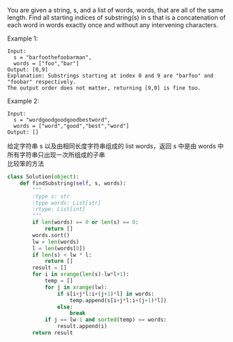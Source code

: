 You are given a string, s, and a list of words, words, that are all of the same length. Find all starting indices of substring(s) in s that is a concatenation of each word in words exactly once and without any intervening characters.


Example 1:
```
Input:
  s = "barfoothefoobarman",
  words = ["foo","bar"]
Output: [0,9]
Explanation: Substrings starting at index 0 and 9 are "barfoo" and "foobar" respectively.
The output order does not matter, returning [9,0] is fine too.
```
Example 2:
```
Input:
  s = "wordgoodgoodgoodbestword",
  words = ["word","good","best","word"]
Output: []
```
给定字符串 s 以及由相同长度字符串组成的 list words，返回 s 中是由 words 中所有字符串只出现一次所组成的子串  
比较笨的方法  

```python
class Solution(object):
    def findSubstring(self, s, words):
        """
        :type s: str
        :type words: List[str]
        :rtype: List[int]
        """
        if len(words) == 0 or len(s) == 0:
            return []
        words.sort()
        lw = len(words)
        l = len(words[0])
        if len(s) < lw * l:
            return []
        result = []
        for i in xrange(len(s)-lw*l+1):
            temp = []
            for j in xrange(lw):
                if s[i+j*l:i+(j+1)*l] in words:
                    temp.append(s[i+j*l:i+(j+1)*l])
                else:
                    break
            if j == lw-1 and sorted(temp) == words:
                result.append(i)
        return result
```
